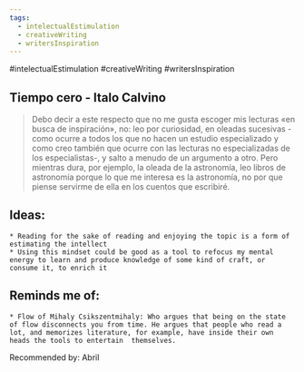 ```yaml
---
tags:
  - intelectualEstimulation
  - creativeWriting
  - writersInspiration
---
```

#intelectualEstimulation #creativeWriting #writersInspiration

## Tiempo cero - Italo Calvino

> Debo decir a este respecto que no me gusta escoger mis lecturas «en busca de inspiración», no: leo por curiosidad, en oleadas sucesivas -como ocurre a todos los que no hacen un estudio especializado y como creo también que ocurre con las lecturas no especializadas de los especialistas-, y salto a menudo de un argumento a otro. Pero mientras dura, por ejemplo, la oleada de la astronomía, leo libros de astronomía porque lo que me interesa es la astronomía, no por que piense servirme de ella en los cuentos que escribiré.

## Ideas:
	* Reading for the sake of reading and enjoying the topic is a form of estimating the intellect
	* Using this mindset could be good as a tool to refocus my mental energy to learn and produce knowledge of some kind of craft, or consume it, to enrich it
## Reminds me of:
	* Flow of Mihaly Csikszentmihaly: Who argues that being on the state of flow disconnects you from time. He argues that people who read a lot, and memorizes literature, for example, have inside their own heads the tools to entertain  themselves.


Recommended by: Abril
